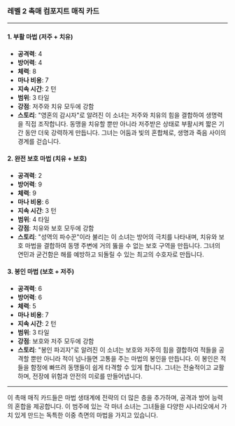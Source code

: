 ### 레벨 2 촉매 컴포지트 매직 카드

---

#### 1. 부활 마법 (저주 + 치유)

- **공격력**: 4
- **방어력**: 4
- **체력**: 8
- **마나 비용**: 7
- **지속 시간**: 2 턴
- **범위**: 3 타일
- **강점**: 저주와 치유 모두에 강함
- **스토리**: "영혼의 감시자"로 알려진 이 소녀는 저주와 치유의 힘을 결합하여 생명력을 직접 조작합니다. 동맹을 치유할 뿐만 아니라 저주받은 상태로 부활시켜 짧은 기간 동안 더욱 강력하게 만듭니다. 그녀는 어둠과 빛의 혼합체로, 생명과 죽음 사이의 경계를 걷습니다.

#### 2. 완전 보호 마법 (치유 + 보호)

- **공격력**: 2
- **방어력**: 9
- **체력**: 9
- **마나 비용**: 6
- **지속 시간**: 3 턴
- **범위**: 4 타일
- **강점**: 치유와 보호 모두에 강함
- **스토리**: "성역의 파수꾼"이라 불리는 이 소녀는 방어의 극치를 나타내며, 치유와 보호 마법을 결합하여 동맹 주변에 거의 뚫을 수 없는 보호 구역을 만듭니다. 그녀의 연민과 굳건함은 해를 예방하고 되돌릴 수 있는 최고의 수호자로 만듭니다.

#### 3. 봉인 마법 (보호 + 저주)

- **공격력**: 6
- **방어력**: 6
- **체력**: 5
- **마나 비용**: 7
- **지속 시간**: 2 턴
- **범위**: 3 타일
- **강점**: 보호와 저주 모두에 강함
- **스토리**: "봉인 파괴자"로 알려진 이 소녀는 보호와 저주의 힘을 결합하여 적들을 공격할 뿐만 아니라 적이 넘나들면 고통을 주는 마법의 봉인을 만듭니다. 이 봉인은 적들을 함정에 빠뜨려 동맹들이 쉽게 타격할 수 있게 합니다. 그녀는 전술적이고 교활하며, 전장에 위험과 안전의 미로를 만들어냅니다.

---

이 촉매 매직 카드들은 마법 생태계에 전략의 더 많은 층을 추가하며, 공격과 방어 능력의 혼합을 제공합니다. 이 범주에 있는 각 마녀 소녀는 그녀들을 다양한 시나리오에서 가치 있게 만드는 독특한 이중 측면의 마법을 가지고 있습니다.